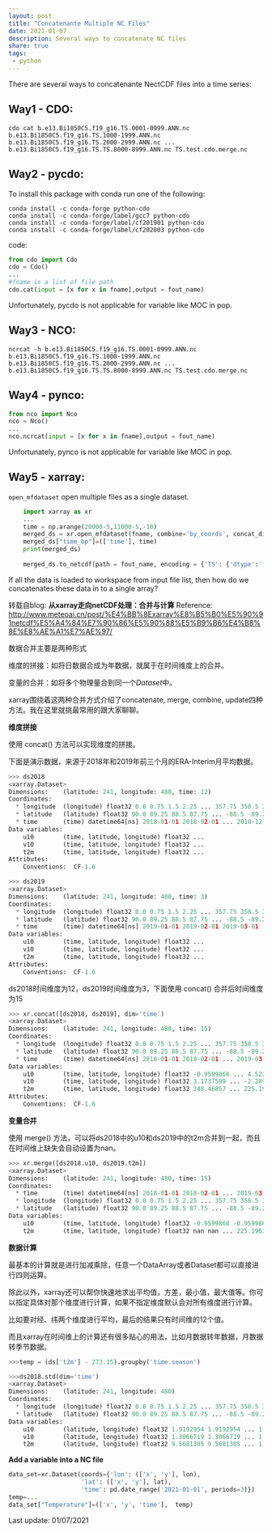 ```yaml
---
layout: post
title: "Concatenante Multiple NC Files"
date: 2021-01-07
description: Several ways to concatenate NC files
share: true
tags:
 - python
---
```


There are several ways to concatenante NectCDF files into a time series:
## Way1 - CDO:

    cdo cat b.e13.Bi1850C5.f19_g16.TS.0001-0999.ANN.nc b.e13.Bi1850C5.f19_g16.TS.1000-1999.ANN.nc b.e13.Bi1850C5.f19_g16.TS.2000-2999.ANN.nc ... b.e13.Bi1850C5.f19_g16.TS.TS.8000-8999.ANN.nc TS.test.cdo.merge.nc

## Way2 - pycdo:
To install this package with conda run one of the following:

    conda install -c conda-forge python-cdo 
    conda install -c conda-forge/label/gcc7 python-cdo 
    conda install -c conda-forge/label/cf201901 python-cdo 
    conda install -c conda-forge/label/cf202003 python-cdo 

code:
```python
from cdo import Cdo
cdo = Cdo()
...
#fname is a list of file path
cdo.cat(input = [x for x in fname],output = fout_name)  
```
Unfortunately, pycdo is not applicable for variable like MOC in pop.

## Way3 - NCO:

    ncrcat -h b.e13.Bi1850C5.f19_g16.TS.0001-0999.ANN.nc b.e13.Bi1850C5.f19_g16.TS.1000-1999.ANN.nc b.e13.Bi1850C5.f19_g16.TS.2000-2999.ANN.nc ... b.e13.Bi1850C5.f19_g16.TS.TS.8000-8999.ANN.nc TS.test.cdo.merge.nc

## Way4 - pynco:
```python
from nco import Nco
nco = Nco()
...
nco.ncrcat(input = [x for x in fname],output = fout_name)  
```
Unfortunately, pynco is not applicable for variable like MOC in pop.

## Way5 - xarray: 

`open_mfdataset` open multiple files as a single dataset.
```python
    import xarray as xr
    ...
    time = np.arange(20000-5,11000-5,-10)
    merged_ds = xr.open_mfdataset(fname, combine='by_coords', concat_dim='time')
    merged_ds["time_bp"]=(['time'], time)
    print(merged_ds)
    
    merged_ds.to_netcdf(path = fout_name, encoding = {'TS': {'dtype':'float32'}})
```    


If all the data is loaded to workspace from input file list, then how do we concatenates these data in to a single array?

转载自blog:
**从xarray走向netCDF处理：合并与计算**
Reference: <http://www.meteoai.cn/post/%E4%BB%8Exarray%E8%B5%B0%E5%90%91netcdf%E5%A4%84%E7%90%86%E5%90%88%E5%B9%B6%E4%B8%8E%E8%AE%A1%E7%AE%97/>

数据合并主要是两种形式

维度的拼接：如将日数据合成为年数据，就属于在时间维度上的合并。

变量的合并：如将多个物理量合到同一个*Dataset*中。

xarray围绕着这两种合并方式介绍了concatenate, merge, combine, update四种方法。我在这里就挑最常用的跟大家聊聊。

**维度拼接**

使用 concat() 方法可以实现维度的拼接。

下面是演示数据，来源于2018年和2019年前三个月的ERA-Interim月平均数据。
```python
>>> ds2018
<xarray.Dataset>
Dimensions:    (latitude: 241, longitude: 480, time: 12)
Coordinates:
  * longitude  (longitude) float32 0.0 0.75 1.5 2.25 ... 357.75 358.5 359.25
  * latitude   (latitude) float32 90.0 89.25 88.5 87.75 ... -88.5 -89.25 -90.0
  * time       (time) datetime64[ns] 2018-01-01 2018-02-01 ... 2018-12-01
Data variables:
    u10        (time, latitude, longitude) float32 ...
    v10        (time, latitude, longitude) float32 ...
    t2m        (time, latitude, longitude) float32 ...
Attributes:
    Conventions:  CF-1.6

>>> ds2019
<xarray.Dataset>
Dimensions:    (latitude: 241, longitude: 480, time: 3)
Coordinates:
  * longitude  (longitude) float32 0.0 0.75 1.5 2.25 ... 357.75 358.5 359.25
  * latitude   (latitude) float32 90.0 89.25 88.5 87.75 ... -88.5 -89.25 -90.0
  * time       (time) datetime64[ns] 2019-01-01 2019-02-01 2019-03-01
Data variables:
    u10        (time, latitude, longitude) float32 ...
    v10        (time, latitude, longitude) float32 ...
    t2m        (time, latitude, longitude) float32 ...
Attributes:
    Conventions:  CF-1.6
```    
ds2018时间维度为12，ds2019时间维度为3，下面使用 concat() 合并后时间维度为15
```python
>>> xr.concat([ds2018, ds2019], dim='time')
<xarray.Dataset>
Dimensions:    (latitude: 241, longitude: 480, time: 15)
Coordinates:
  * longitude  (longitude) float32 0.0 0.75 1.5 2.25 ... 357.75 358.5 359.25
  * latitude   (latitude) float32 90.0 89.25 88.5 87.75 ... -88.5 -89.25 -90.0
  * time       (time) datetime64[ns] 2018-01-01 2018-02-01 ... 2019-03-01
Data variables:
    u10        (time, latitude, longitude) float32 -0.9599868 ... 4.5229325
    v10        (time, latitude, longitude) float32 3.1737509 ... -2.289166
    t2m        (time, latitude, longitude) float32 248.46857 ... 225.19632
Attributes:
    Conventions:  CF-1.6
```

**变量合并**

使用 merge() 方法，可以将ds2018中的u10和ds2019中的t2m合并到一起，而且在时间维上缺失会自动设置为nan。
```python
>>> xr.merge([ds2018.u10, ds2019.t2m])
<xarray.Dataset>
Dimensions:    (latitude: 241, longitude: 480, time: 15)
Coordinates:
  * time       (time) datetime64[ns] 2018-01-01 2018-02-01 ... 2019-03-01
  * longitude  (longitude) float32 0.0 0.75 1.5 2.25 ... 357.75 358.5 359.25
  * latitude   (latitude) float32 90.0 89.25 88.5 87.75 ... -88.5 -89.25 -90.0
Data variables:
    u10        (time, latitude, longitude) float32 -0.9599868 -0.9599868 ... nan
    t2m        (time, latitude, longitude) float32 nan nan ... 225.19632
```

**数据计算**

最基本的计算就是进行加减乘除，任意一个DataArray或者Dataset都可以直接进行四则运算。

除此以外，xarray还可以帮你快速地求出平均值，方差，最小值，最大值等。你可以指定具体对那个维度进行计算，如果不指定维度默认会对所有维度进行计算。

比如要对经、纬两个维度进行平均，最后的结果只有时间维的12个值。

而且xarray在时间维上的计算还有很多贴心的用法，比如月数据转年数据，月数据转季节数据。
```python
>>>temp = (ds['t2m'] - 273.15).groupby('time.season')

>>>ds2018.std(dim='time')
<xarray.Dataset>
Dimensions:    (latitude: 241, longitude: 480)
Coordinates:
  * longitude  (longitude) float32 0.0 0.75 1.5 2.25 ... 357.75 358.5 359.25
  * latitude   (latitude) float32 90.0 89.25 88.5 87.75 ... -88.5 -89.25 -90.0
Data variables:
    u10        (latitude, longitude) float32 1.9192954 1.9192954 ... 1.2133
    v10        (latitude, longitude) float32 1.3066719 1.3066719 ... 1.577495
    t2m        (latitude, longitude) float32 9.5681305 9.5681305 ... 11.313364
```

**Add a variable into a NC file**
```python
data_set=xr.Dataset(coords={'lon': (['x', 'y'], lon),
                    'lat': (['x', 'y'], lat),
                    'time': pd.date_range('2021-01-01', periods=3)})
temp=...
data_set["Temperature"]=(['x', 'y', 'time'],  temp)
```

Last update: 01/07/2021

